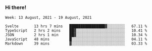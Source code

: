 ### Hi there!

<!--START_SECTION:waka-->
```text
Week: 13 August, 2021 - 19 August, 2021

Svelte       13 hrs 7 mins   ████████████████▓░░░░░░░░   67.11 % 
TypeScript   2 hrs 2 mins    ██▓░░░░░░░░░░░░░░░░░░░░░░   10.41 % 
JSON         2 hrs 1 min     ██▓░░░░░░░░░░░░░░░░░░░░░░   10.34 % 
JavaScript   48 mins         █░░░░░░░░░░░░░░░░░░░░░░░░   04.11 % 
Markdown     39 mins         ▓░░░░░░░░░░░░░░░░░░░░░░░░   03.33 % 
```
<!--END_SECTION:waka-->
